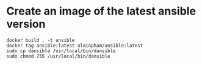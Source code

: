 # Create an image of the latest ansible version


```
docker build . -t ansible
docker tag ansible:latest alainpham/ansible:latest
sudo cp dansible /usr/local/bin/dansible
sudo chmod 755 /usr/local/bin/dansible
```

